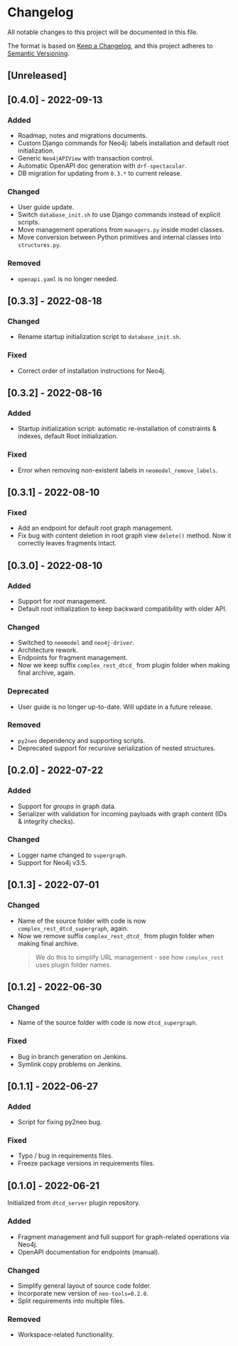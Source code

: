 # Changelog
All notable changes to this project will be documented in this file.

The format is based on [Keep a Changelog](https://keepachangelog.com/en/1.0.0/),
and this project adheres to [Semantic Versioning](https://semver.org/spec/v2.0.0.html).


## [Unreleased]

## [0.4.0] - 2022-09-13
### Added
- Roadmap, notes and migrations documents.
- Custom Django commands for Neo4j: labels installation and default root initialization.
- Generic `Neo4jAPIView` with transaction control.
- Automatic OpenAPI doc generation with `drf-spectacular`.
- DB migration for updating from `0.3.*` to current release.

### Changed
- User guide update.
- Switch `database_init.sh` to use Django commands instead of explicit scripts.
- Move management operations from `managers.py` inside model classes.
- Move conversion between Python primitives and internal classes into `structures.py`.

### Removed
- `openapi.yaml` is no longer needed.

## [0.3.3] - 2022-08-18
### Changed
- Rename startup initialization script to `database_init.sh`.

### Fixed
- Correct order of installation instructions for Neo4j.

## [0.3.2] - 2022-08-16
### Added
- Startup initialization script: automatic re-installation of constraints & indexes, default Root initialization.

### Fixed
- Error when removing non-existent labels in `neomodel_remove_labels`.

## [0.3.1] - 2022-08-10
### Fixed
- Add an endpoint for default root graph management.
- Fix bug with content deletion in root graph view `delete()` method. Now it correctly leaves fragments intact.

## [0.3.0] - 2022-08-10
### Added
- Support for *root* management.
- Default root initialization to keep backward compatibility with older API.

### Changed
- Switched to `neomodel` and `neo4j-driver`.
- Architecture rework.
- Endpoints for fragment management.
- Now we keep suffix `complex_rest_dtcd_` from plugin folder when making final archive, again.

### Deprecated
- User guide is no longer up-to-date. Will update in a future release.

### Removed
- `py2neo` dependency and supporting scripts.
- Deprecated support for recursive serialization of nested structures.

## [0.2.0] - 2022-07-22
### Added
- Support for *groups* in graph data.
- Serializer with validation for incoming payloads with graph content (IDs & integrity checks).

### Changed
- Logger name changed to `supergraph`.
- Support for Neo4j v3.5.

## [0.1.3] - 2022-07-01
### Changed
- Name of the source folder with code is now `complex_rest_dtcd_supergraph`, again.
- Now we remove suffix `complex_rest_dtcd_` from plugin folder when making final archive.
    > We do this to simplify URL management - see how `complex_rest` uses plugin folder names. 

## [0.1.2] - 2022-06-30
### Changed
- Name of the source folder with code is now `dtcd_supergraph`.

### Fixed
- Bug in branch generation on Jenkins.
- Symlink copy problems on Jenkins.

## [0.1.1] - 2022-06-27
### Added
- Script for fixing py2neo bug.

### Fixed
- Typo / bug in requirements files.
- Freeze package versions in requirements files.

## [0.1.0] - 2022-06-21
Initialized from `dtcd_server` plugin repository.

### Added
- Fragment management and full support for graph-related operations via Neo4j.
- OpenAPI documentation for endpoints (manual).

### Changed
- Simplify general layout of source code folder.
- Incorporate new version of `neo-tools=0.2.0`.
- Split requirements into multiple files.

### Removed
- Workspace-related functionality.

